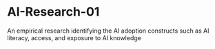 # AI-Research-01
An empirical research identifying the AI adoption constructs such as AI literacy, access, and exposure to AI knowledge
